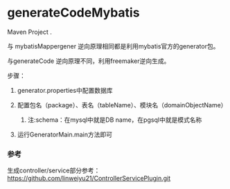# generateCodeMybatis
Maven Project .

与 mybatisMappergener 逆向原理相同都是利用mybatis官方的generator包。

与generateCode 逆向原理不同，利用freemaker逆向生成。

步骤：
1. generator.properties中配置数据库

2. 配置包名（package）、表名（tableName）、模块名（domainObjectName）
   1. 注:schema：在mysql中就是DB name，在pgsql中就是模式名称

3. 运行GeneratorMain.main方法即可

### 参考
生成controller/service部分参考：https://github.com/linweiyu21/ControllerServicePlugin.git